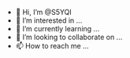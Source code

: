 - 👋 Hi, I’m @S5YQI
- 👀 I’m interested in ...
- 🌱 I’m currently learning ...
- 💞️ I’m looking to collaborate on ...
- 📫 How to reach me ...

<!---
S5YQI/S5YQI is a ✨ special ✨ repository because its `README.md` (this file) appears on your GitHub profile.
You can click the Preview link to take a look at your changes.
--->
